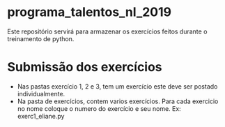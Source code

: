 # programa_talentos_nl_2019

Este repositório servirá para armazenar os exercícios feitos durante o treinamento de python.

# Submissão dos exercícios

- Nas pastas exercício 1, 2 e 3, tem um exercício este deve ser postado individualmente.
- Na pasta de exercícios, contem varios exercícios. Para cada exercicio no nome coloque o numero do exercício e seu nome.
Ex: exerc1_eliane.py
